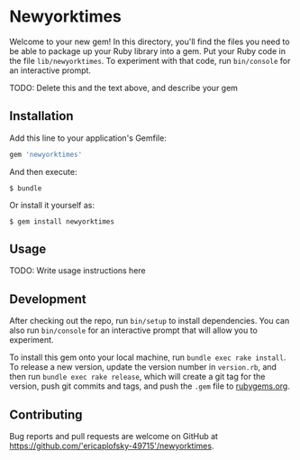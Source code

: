 # Newyorktimes

Welcome to your new gem! In this directory, you'll find the files you need to be able to package up your Ruby library into a gem. Put your Ruby code in the file `lib/newyorktimes`. To experiment with that code, run `bin/console` for an interactive prompt.

TODO: Delete this and the text above, and describe your gem

## Installation

Add this line to your application's Gemfile:

```ruby
gem 'newyorktimes'
```

And then execute:

    $ bundle

Or install it yourself as:

    $ gem install newyorktimes

## Usage

TODO: Write usage instructions here

## Development

After checking out the repo, run `bin/setup` to install dependencies. You can also run `bin/console` for an interactive prompt that will allow you to experiment.

To install this gem onto your local machine, run `bundle exec rake install`. To release a new version, update the version number in `version.rb`, and then run `bundle exec rake release`, which will create a git tag for the version, push git commits and tags, and push the `.gem` file to [rubygems.org](https://rubygems.org).

## Contributing

Bug reports and pull requests are welcome on GitHub at https://github.com/'ericaplofsky-49715'/newyorktimes.

